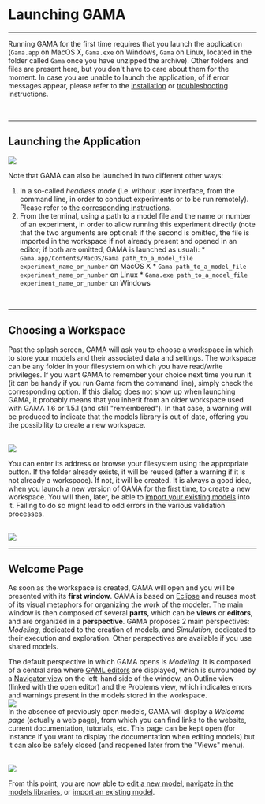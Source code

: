 # Launching GAMA

---

Running GAMA for the first time requires that you launch the application (`Gama.app` on MacOS X, `Gama.exe` on Windows, `Gama` on Linux, located in the folder called `Gama` once you have unzipped the archive). Other folders and files are present here, but you don't have to care about them for the moment. In case you are unable to launch the application, of if error messages appear, please refer to the [installation](G__Installation.md) or [troubleshooting](G__Troubleshooting.md) instructions.

<br />

---

## Launching the Application
<img src='https://gama-platform.googlecode.com/svn/wiki/images/first_launch/0.folder.png' /> <br />

Note that GAMA can also be launched in two different other ways:
  1. In a so-called _headless mode_ (i.e. without user interface, from the command line, in order to conduct experiments or to be run remotely). Please refer to [the corresponding instructions](G__Headless.md).
  1. From the terminal, using a path to a model file and the name or number of an experiment, in order to allow running this experiment directly (note that the two arguments are optional: if the second is omitted, the file is imported in the workspace if not already present and opened in an editor; if both are omitted, GAMA is launched as usual):
    * `Gama.app/Contents/MacOS/Gama path_to_a_model_file experiment_name_or_number` on MacOS X
    * `Gama path_to_a_model_file experiment_name_or_number` on Linux
    * `Gama.exe path_to_a_model_file experiment_name_or_number` on Windows
<br />

---

## Choosing a Workspace
Past the splash screen, GAMA will ask you to choose a workspace in which to store your models and their associated data and settings. The workspace can be any folder in your filesystem on which you have read/write privileges. If you want GAMA to remember your choice next time you run it (it can be handy if you run Gama from the command line), simply check the corresponding option. If this dialog does not show up when launching GAMA, it probably means that you inherit from an older workspace used with GAMA 1.6 or 1.5.1 (and still "remembered"). In that case, a warning will be produced to indicate that the models library is out of date, offering you the possibility to create a new workspace.

<div><br /> <img src='https://gama-platform.googlecode.com/svn/wiki/images/first_launch/1.workspace_choice.png' /> <br /></div>

You can enter its address or browse your filesystem using the appropriate button. If the folder already exists, it will be reused (after a warning if it is not already a workspace). If not, it will be created. It is always a good idea, when you launch a new version of GAMA for the first time, to create a new workspace. You will then, later, be able to [import your existing models](G__ImportingModels.md) into it. Failing to do so might lead to odd errors in the various validation processes.

<br /> <img src='https://gama-platform.googlecode.com/svn/wiki/images/first_launch/2.workspace_choice2.png' />
<br />

---

## Welcome Page
As soon as the workspace is created, GAMA will open and you will be presented with its **first window**. GAMA is based on [Eclipse](http://www.eclipse.org) and reuses most of its visual metaphors for organizing the work of the modeler. The main window is then composed of several **parts**, which can be **views** or **editors**, and are organized in a **perspective**. GAMA proposes 2 main perspectives: _Modeling_, dedicated to the creation of models, and _Simulation_, dedicated to their execution and exploration. Other perspectives are available if you use shared models.

The default perspective in which GAMA opens is _Modeling_. It is composed of a central area where [GAML editors](G__GamlEditor.md) are displayed, which is surrounded by a [Navigator view](G__NavigatingWorkspace.md) on the left-hand side of the window, an Outline view (linked with the open editor) and the Problems view, which indicates errors and warnings present in the models stored in the workspace.
<br /> <img src='https://gama-platform.googlecode.com/svn/wiki/images/first_launch/3.workbench_window.png' />
<br />
In the absence of previously open models, GAMA will display a _Welcome page_ (actually a web page), from which you can find links to the website, current documentation, tutorials, etc. This page can be kept open (for instance if you want to display the documentation when editing models) but it can also be safely closed (and reopened later from the "Views" menu).

<br /> <img src='https://gama-platform.googlecode.com/svn/wiki/images/first_launch/5.welcome_page.png' /> <br />

From this point, you are now able to [edit a new model](G__EditingModels.md), [navigate in the models libraries](G__NavigatingWorkspace.md), or [import an existing model](G__ImportingModels.md).